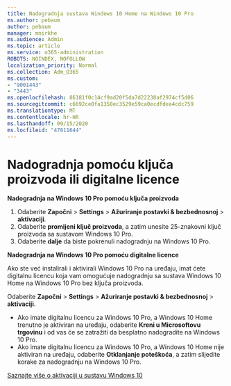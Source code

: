 ```yaml
---
title: Nadogradnja sustava Windows 10 Home na Windows 10 Pro
ms.author: pebaum
author: pebaum
manager: mnirkhe
ms.audience: Admin
ms.topic: article
ms.service: o365-administration
ROBOTS: NOINDEX, NOFOLLOW
localization_priority: Normal
ms.collection: Adm_O365
ms.custom:
- "9001443"
- "3443"
ms.openlocfilehash: 86181f0c14cf9ad20f5da7d22238af2974cf5d06
ms.sourcegitcommit: c6692ce0fa1358ec3529e59ca0ecdfdea4cdc759
ms.translationtype: MT
ms.contentlocale: hr-HR
ms.lasthandoff: 09/15/2020
ms.locfileid: "47811644"
---
```

# <a name="upgrade-using-either-a-product-key-or-a-digital-license"></a>Nadogradnja pomoću ključa proizvoda ili digitalne licence

**Nadogradnja na Windows 10 Pro pomoću ključa proizvoda**

1. Odaberite **Započni**  >  **Settings**  >  **Ažuriranje postavki & bezbednosnoj**  >  **aktivaciji**.
2. Odaberite **promijeni ključ proizvoda**, a zatim unesite 25-znakovni ključ proizvoda sa sustavom Windows 10 Pro.
3. Odaberite **dalje** da biste pokrenuli nadogradnju na Windows 10 Pro.

**Nadogradnja na Windows 10 Pro pomoću digitalne licence**

Ako ste već instalirali i aktivirali Windows 10 Pro na uređaju, imat ćete digitalnu licencu koja vam omogućuje nadogradnju sa sustava Windows 10 Home na Windows 10 Pro bez ključa proizvoda.

Odaberite **Započni**  >  **Settings**  >  **Ažuriranje postavki & bezbednosnoj**  >  **aktivaciji**.

- Ako imate digitalnu licencu za Windows 10 Pro, a Windows 10 Home trenutno je aktiviran na uređaju, odaberite **Kreni u Microsoftovu trgovinu** i od vas će se zatražiti da besplatno nadogradite na Windows 10 Pro.
- Ako imate digitalnu licencu za Windows 10 Pro, a Windows 10 Home nije aktiviran na uređaju, odaberite **Otklanjanje poteškoća**, a zatim slijedite korake za nadogradnju na Windows 10 Pro.

[Saznajte više o aktivaciji u sustavu Windows 10](https://support.microsoft.com/help/12440)